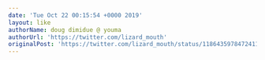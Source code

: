 ```yaml
---
date: 'Tue Oct 22 00:15:54 +0000 2019'
layout: like
authorName: doug dimidue @ youma
authorUrl: 'https://twitter.com/lizard_mouth'
originalPost: 'https://twitter.com/lizard_mouth/status/1186435978472411136'
---
```

